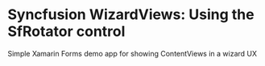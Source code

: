 # Syncfusion WizardViews: Using the SfRotator control
Simple Xamarin Forms demo app for showing ContentViews in a wizard UX
